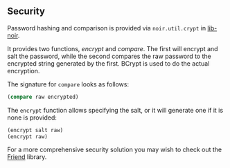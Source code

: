 ## Security

Password hashing and comparison is provided via `noir.util.crypt` in [lib-noir](https://github.com/noir-clojure/lib-noir).

It provides two functions, $encrypt$ and $compare$. The first will encrypt and salt the password,
while the second compares the raw password to the encrypted string generated by the first. BCrypt
is used to do the actual encryption.

The signature for `compare` looks as follows:

```clojure
(compare raw encrypted)
```

The `encrypt` function allows specifying the salt, or it will generate one if it is none is provided:

```clojure
(encrypt salt raw)
(encrypt raw)
```

For a more comprehensive security solution you may wish to check out the [Friend](https://github.com/cemerick/friend) library.
